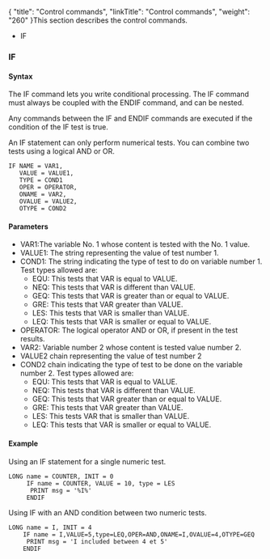 {
    "title": "Control commands",
    "linkTitle": "Control commands",
    "weight": "260"
}This section describes the control commands.

- IF

### IF

#### Syntax

The IF command lets you write conditional processing. The IF command must always be coupled with the ENDIF command, and can be nested.

Any commands between the IF and ENDIF commands are executed if the condition of the IF test is true.

An IF statement can only perform numerical tests. You can combine two tests using a logical AND or OR.

```
IF NAME = VAR1,
   VALUE = VALUE1,
   TYPE = COND1
   OPER = OPERATOR,
   ONAME = VAR2,
   OVALUE = VALUE2,
   OTYPE = COND2
```

#### Parameters

- VAR1:The variable No. 1 whose content is tested with the No. 1 value.
- VALUE1: The string representing the value of test number 1.
- COND1: The string indicating the type of test to do on variable number 1. Test types allowed are:
    -   EQU: This tests that VAR is equal to VALUE.
    -   NEQ: This tests that VAR is different than VALUE.
    -   GEQ: This tests that VAR is greater than or equal to VALUE.
    -   GRE: This tests that VAR greater than VALUE.
    -   LES: This tests that VAR is smaller than VALUE.
    -   LEQ: This tests that VAR is smaller or equal to VALUE.
- OPERATOR: The logical operator AND or OR, if present in the test results.
- VAR2: Variable number 2 whose content is tested value number 2.
- VALUE2 chain representing the value of test number 2
- COND2 chain indicating the type of test to be done on the variable number 2. Test types allowed are:
    -   EQU: This tests that VAR is equal to VALUE.
    -   NEQ: This tests that VAR is different than VALUE.
    -   GEQ: This tests that VAR greater than or equal to VALUE.
    -   GRE: This tests that VAR greater than VALUE.
    -   LES: This tests VAR that is smaller than VALUE.
    -   LEQ: This tests that VAR is smaller or equal to VALUE.

#### Example

Using an IF statement for a single numeric test.

```
LONG name = COUNTER, INIT = 0
     IF name = COUNTER, VALUE = 10, type = LES
      PRINT msg = '%I%'
     ENDIF
```

Using IF with an AND condition between two numeric tests.

```
LONG name = I, INIT = 4
    IF name = I,VALUE=5,type=LEQ,OPER=AND,ONAME=I,OVALUE=4,OTYPE=GEQ
     PRINT msg = 'I included between 4 et 5'
    ENDIF
```

```
 
```
